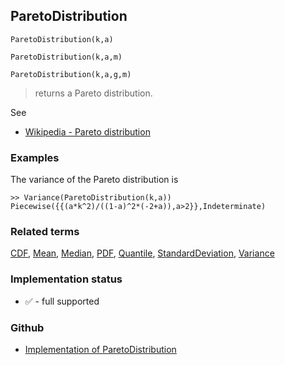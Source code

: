 ## ParetoDistribution

```
ParetoDistribution(k,a)
```

```
ParetoDistribution(k,a,m)
```

```
ParetoDistribution(k,a,g,m)
```

> returns a Pareto distribution.

See 
* [Wikipedia - Pareto distribution](https://en.wikipedia.org/wiki/Pareto_distribution)
 
### Examples

The variance of the Pareto distribution is

```
>> Variance(ParetoDistribution(k,a))
Piecewise({{(a*k^2)/((1-a)^2*(-2+a)),a>2}},Indeterminate)
```


### Related terms 
[CDF](CDF.md), [Mean](Mean.md), [Median](Median.md), [PDF](PDF.md), [Quantile](Quantile.md), [StandardDeviation](StandardDeviation.md), [Variance](Variance.md) 








### Implementation status

* &#x2705; - full supported

### Github

* [Implementation of ParetoDistribution](https://github.com/axkr/symja_android_library/blob/master/symja_android_library/matheclipse-core/src/main/java/org/matheclipse/core/builtin/StatisticsFunctions.java#L5639) 

